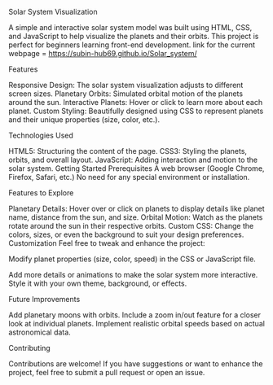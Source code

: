 Solar System Visualization

A simple and interactive solar system model was built using HTML, CSS, and JavaScript to help visualize the planets and their orbits. This project is perfect for beginners learning front-end development. link for the current webpage = 
https://subin-hub69.github.io/Solar_system/


Features

Responsive Design: The solar system visualization adjusts to different screen sizes.
Planetary Orbits: Simulated orbital motion of the planets around the sun.
Interactive Planets: Hover or click to learn more about each planet.
Custom Styling: Beautifully designed using CSS to represent planets and their unique properties (size, color, etc.).


Technologies Used

HTML5: Structuring the content of the page.
CSS3: Styling the planets, orbits, and overall layout.
JavaScript: Adding interaction and motion to the solar system.
Getting Started
Prerequisites
A web browser (Google Chrome, Firefox, Safari, etc.)
No need for any special environment or installation.

Features to Explore

Planetary Details: Hover over or click on planets to display details like planet name, distance from the sun, and size.
Orbital Motion: Watch as the planets rotate around the sun in their respective orbits.
Custom CSS: Change the colors, sizes, or even the background to suit your design preferences.
Customization
Feel free to tweak and enhance the project:


Modify planet properties (size, color, speed) in the CSS or JavaScript file.

Add more details or animations to make the solar system more interactive.
Style it with your own theme, background, or effects.


Future Improvements

Add planetary moons with orbits.
Include a zoom in/out feature for a closer look at individual planets.
Implement realistic orbital speeds based on actual astronomical data.


Contributing

Contributions are welcome! If you have suggestions or want to enhance the project, feel free to submit a pull request or open an issue.

